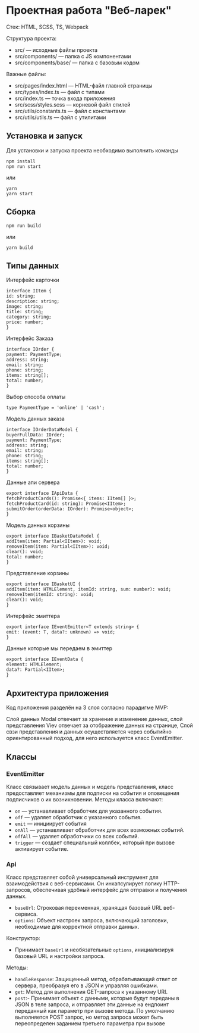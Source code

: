 # Проектная работа "Веб-ларек"

Стек: HTML, SCSS, TS, Webpack

Структура проекта:

- src/ — исходные файлы проекта
- src/components/ — папка с JS компонентами
- src/components/base/ — папка с базовым кодом

Важные файлы:

- src/pages/index.html — HTML-файл главной страницы
- src/types/index.ts — файл с типами
- src/index.ts — точка входа приложения
- src/scss/styles.scss — корневой файл стилей 
- src/utils/constants.ts — файл с константами
- src/utils/utils.ts — файл с утилитами

## Установка и запуск

Для установки и запуска проекта необходимо выполнить команды

```
npm install
npm run start
```

или

```
yarn
yarn start
```

## Сборка

```
npm run build
```

или

```
yarn build
```

## Типы данных

Интерфейс карточки

```
interface IItem {
id: string;
description: string;
image: string;
title: string;
category: string;
price: number;
}
```

Интерфейс Заказа
```
interface IOrder {
payment: PaymentType;
address: string;
email: string;
phone: string;
items: string[];
total: number;
}
```

Выбор способа оплаты
```
type PaymentType = 'online' | 'cash';
```

Модель данных заказа
```
interface IOrderDataModel {
buyerFullData: IOrder;
payment: PaymentType;
address: string;
email: string;
phone: string;
items: string[];
total: number;
}
```

Данные апи сервера
```
export interface IApiData {
fetchProductCards(): Promise<{ items: IItem[] }>;
fetchProductCard(id: string): Promise<IItem>;
submitOrder(orderData: IOrder): Promise<object>;
}
```

Модель данных корзины
```
export interface IBasketDataModel {
addItem(item: Partial<IItem>): void;
removeItem(item: Partial<IItem>): void;
clear(): void;
total: number;
}
```

Представление корзины
```
export interface IBasketUI {
addItem(item: HTMLElement, itemId: string, sum: number): void;
removeItem(itemId: string): void;
clear(): void;
}
```

Интерфейс эмиттера

```
export interface IEventEmitter<T extends string> {
emit: (event: T, data?: unknown) => void;
}
```

Данные которые мы передаем в эмиттер

```
export interface IEventData {
element: HTMLElement;
data?: Partial<IItem>;
}
```

## Архитектура приложения

Код приложения разделён на 3 слоя согласно парадигме MVP:

Слой данных Modal отвечает за хранение и изменение данных, слой представления Viev отвечает за отображение данных на странице, Слой свзи представления и данных осуществляется через событийно ориентированный подход, для него используется класс EventEmitter.

## Классы

### EventEmitter 

Класс связывает модель данных и модель представления, класс предоставляет механизмы для подписки на события и оповещения подписчиков о их возникновении.
Методы класса включают:

- `on` — устанавливает обработчик для указанного события.
- `off` — удаляет обработчик с указанного события.
- `emit` — инициирует события
- `onAll` — устанавливает обработчик для всех возможных событий.
- `offAll` — удаляет обработчики со всех событий.
- `trigger` — создает специальный коллбек, который при вызове активирует событие.

### Api

Класс представляет собой универсальный инструмент для взаимодействия с веб-сервисами. Он инкапсулирует логику HTTP-запросов, обеспечивая удобный интерфейс для отправки и получения данных.

- `baseUrl`: Строковая перекменная, хранящая базовый URL веб-сервиса.
- `options`: Объект настроек запроса, включающий заголовки, необходимые для корректной отправки данных.

Конструктор:

- Принимает `baseUrl` и необязательные `options`, инициализируя базовый URL и настройки запроса.

Методы:

- `handleResponse`: Защищенный метод, обрабатывающий ответ от сервера, преобразуя его в JSON и управляя ошибками.
- `get`: Метод для выполнения GET-запроса к указанному URI.
- `post`:- Принимает объект с данными, которые будут переданы в JSON в теле запроса, и отправляет эти данные на ендпоинт переданный как параметр при вызове метода. По умолчанию выполняется POST запрос, но метод запроса может быть переопределен заданием третьего параметра при вызове